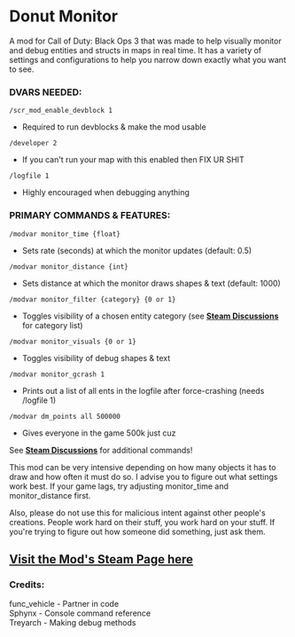 # Donut Monitor
A mod for Call of Duty: Black Ops 3 that was made to help visually monitor and debug entities and structs in maps in real time. It has a variety of settings and configurations to help you narrow down exactly what you want to see.

### DVARS NEEDED:
```/scr_mod_enable_devblock 1```
- Required to run devblocks & make the mod usable

```/developer 2```
- If you can't run your map with this enabled then FIX UR SHIT

```/logfile 1```
- Highly encouraged when debugging anything

### PRIMARY COMMANDS & FEATURES:
```/modvar monitor_time {float}```
- Sets rate (seconds) at which the monitor updates (default: 0.5)

```/modvar monitor_distance {int}```
- Sets distance at which the monitor draws shapes & text (default: 1000)

```/modvar monitor_filter {category} {0 or 1}```
- Toggles visibility of a chosen entity category (see **[Steam Discussions](https://steamcommunity.com/workshop/filedetails/discussion/2657517966/3195862342461110392/)** for category list)

```/modvar monitor_visuals {0 or 1}```
- Toggles visibility of debug shapes & text

```/modvar monitor_gcrash 1```
- Prints out a list of all ents in the logfile after force-crashing (needs /logfile 1)

```/modvar dm_points all 500000```
- Gives everyone in the game 500k just cuz

See **[Steam Discussions](https://steamcommunity.com/workshop/filedetails/discussion/2657517966/3195862342461110392/)** for additional commands!<br>

This mod can be very intensive depending on how many objects it has to draw and how often it must do so. I advise you to figure out what settings work best. If your game lags, try adjusting monitor_time and monitor_distance first.<br>

Also, please do not use this for malicious intent against other people's creations. People work hard on their stuff, you work hard on your stuff. If you're trying to figure out how someone did something, just ask them.<br>

## [Visit the Mod's Steam Page here](https://steamcommunity.com/sharedfiles/filedetails/?id=2657517966)

### Credits:
func_vehicle - Partner in code<br>
Sphynx - Console command reference<br>
Treyarch - Making debug methods